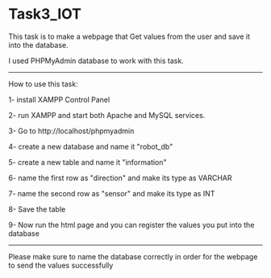 # Task3_IOT



This task is to make a webpage that Get values from the user and save it into the database.

I used PHPMyAdmin database to work with this task.


--------------------------------------------------------------------------------
How to use this task:

1- install XAMPP Control Panel

2- run XAMPP and start both Apache and MySQL services.

3- Go to http://localhost/phpmyadmin 

4- create a new database and name it "robot_db"

5- create a new table and name it "information"

6- name the first row as "direction" and make its type as VARCHAR 

7- name the second row as "sensor" and make its type as INT 

8- Save the table 

9- Now run the html page and you can register the values you put into the database

-------------------------------------------------------------------------------
Please make sure to name the database correctly in order for the webpage to send the values successfully 
